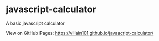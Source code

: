 # javascript-calculator
A basic javascript calculator



View on GitHub Pages:
https://villain101.github.io/javascript-calculator/
